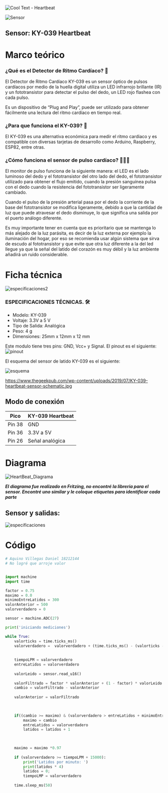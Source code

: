 ![Cool Text - Heartbeat](https://user-images.githubusercontent.com/84552885/144182471-1ec67c0d-5d3b-406d-b996-ce061eb44e61.png)

![Sensor](https://user-images.githubusercontent.com/84552885/144518236-99b46ddd-8424-484c-a571-a5388afdd4f6.jpg)



## Sensor: KY-039 Heartbeat

# Marco teórico

### ¿Qué es el Detector de Ritmo Cardíaco? 💓

El Detector de Ritmo Cardíaco KY-039 es un sensor óptico de pulsos cardíacos por medio de la huella digital utiliza un LED infrarrojo brillante (IR) y un fototransistor para detectar el pulso del dedo, un LED rojo flashea con cada pulso.

Es un dispositivo de “Plug and Play”, puede ser utilizado para obtener fácilmente una lectura del ritmo cardíaco en tiempo real. 

### ¿Para que funciona el KY-039? 🤔
El KY-039 es una alternativa económica para medir el ritmo cardiaco y es compatible con diversas tarjetas de desarrollo como Arduino, Raspberry, ESP82, entre otras.


### ¿Cómo funciona el sensor de pulso cardíaco? 👷🏻‍♂️
El monitor de pulso funciona de la siguiente manera: el LED es el lado luminoso del dedo y el fototransistor del otro lado del dedo, el fototransistor utilizado para obtener el flujo emitido, cuando la presión sanguínea pulsa con el dedo cuando la resistencia del fototransistor ser ligeramente cambiado.

Cuando el pulso de la presión arterial pasa por el dedo la corriente de la base del fototransistor se modifica ligeramente, debido a que la cantidad de luz que puede atravesar el dedo disminuye, lo que significa una salida por el puerto análogo diferente.

Es muy importante tener en cuenta que es prioritario que se mantenga lo más alejado de la luz parásita, es decir de la luz externa por ejemplo la iluminación del hogar, por eso se recomienda usar algún sistema que sirva de escudo al fototransistor y que evite que otra luz diferente a la del led llegue ya que la señal del latido del corazón es muy débil y la luz ambiente añadirá un ruido considerable.


# Ficha técnica

![especificaciones2](https://user-images.githubusercontent.com/84552885/144528044-c6614b33-9539-4ea0-94e0-90f8653f49fa.png)

### ESPECIFICACIONES TÉCNICAS. 🛠️
- Modelo: KY-039
- Voltaje: 3.3V a 5 V
- Tipo de Salida: Analógica
- Peso: 4 g
- Dimensiones: 25mm x 12mm x 12 mm


Este modulo tiene tres pins: GND, Vcc+ y Signal. El pinout es el siguiente:
![pinout](https://user-images.githubusercontent.com/84552885/144520684-b4e05b62-5744-4e6f-b4cc-1fb168c87ea8.jpg)


El esquema del sensor de latido KY-039 es el siguiente:

![esquema](https://user-images.githubusercontent.com/84552885/144524203-ce1c1c5a-6114-4392-82a1-ada1da1588a7.jpg)

https://www.thegeekpub.com/wp-content/uploads/2019/07/KY-039-heartbeat-sensor-schematic.jpg


## Modo de conexión 

| Pico   | KY-039 Heartbeat |
|--------|------------------|
| Pin 38 | GND              |
| Pin 36 | 3.3V a 5V        |
| Pin 26 | Señal analógica  |

# Diagrama
![HeartBeat_Diagrama](https://user-images.githubusercontent.com/84546168/145541310-a8a9903b-befe-4087-9bcb-ebca30a859d4.png)


_**El diagrama fue realizado en Fritzing, no encontré la librería para el sensor. Encontré uno similar y le coloque etiquetas para identificar cada parte**_

## Sensor y salidas: 
![especificaciones](https://user-images.githubusercontent.com/84552885/144535290-da95c082-2b38-4ca0-ba67-40b458e6e175.jpg)

# Código


```python
# Aquino Villegas Daniel 18212144
# No logré que arroje valor


import machine
import time

factor = 0.75
maximo = 0.0
minimoEntreLatidos = 300
valorAnterior = 500
valorverdadero = 0

sensor = machine.ADC(27)

print('iniciando mediciones')

while True:
    valorticks = time.ticks_ms()
    valorverdadero =  valorverdadero + (time.ticks_ms() - (valorticks - 1))
    
    
    tiempoLPM = valorverdadero
    entreLatidos = valorverdadero
    
    valorLeido = sensor.read_u16()
    
    valorFiltrado = factor * valorAnterior + (1 - factor) * valorLeido
    cambio = valorFiltrado - valorAnterior
    
    valorAnterior = valorFiltrado
    

     
    if((cambio >= maximo) & (valorverdadero > entreLatidos + minimoEntreLatidos)):
        maximo = cambio
        entreLatidos = valorverdadero
        latidos = latidos + 1

    
    
    maximo = maximo *0.97
    
    if (valorverdadero >= tiempoLPM + 15000):
        print('Latidos por minuto: ')
        print(latidos * 4)
        latidos = 0;
        tiempoLMP = valorverdadero
        
    time.sleep_ms(50)
